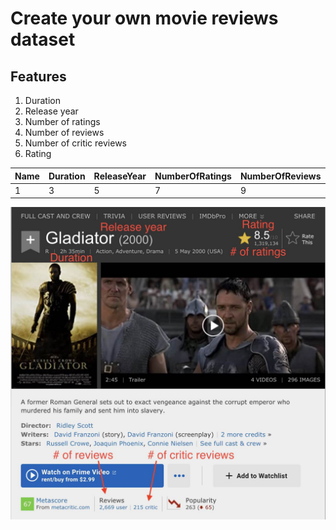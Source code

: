 # Create your own movie reviews dataset

## Features
1. Duration
1. Release year
1. Number of ratings
1. Number of reviews
1. Number of critic reviews
1. Rating


| Name | Duration | ReleaseYear | NumberOfRatings | NumberOfReviews | NumberOfCriticReviews | Rating |
| --- | --- | --- | --- | --- | --- | --- |
| 1 | 3 | 5 | 7 | 9 | 11 | 13 |

<p align="center">
  <img src="imdb.jpg" height=500>
</p>

